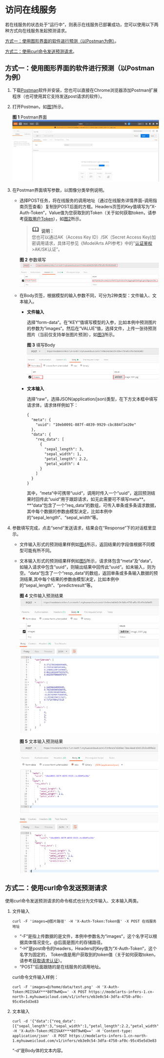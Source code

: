 # 访问在线服务<a name="modelarts_23_0063"></a>

若在线服务的状态处于“运行中“，则表示在线服务已部署成功，您可以使用以下两种方式向在线服务发起预测请求。

[方式一：使用图形界面的软件进行预测（以Postman为例）](#section959354162911)。

[方式二：使用curl命令发送预测请求](#section104131434203114)。

## 方式一：使用图形界面的软件进行预测（以Postman为例）<a name="section959354162911"></a>

1.  下载[Postman](https://www.getpostman.com/apps)软件并安装，您也可以直接在Chrome浏览器添加Postman扩展程序（也可使用其它支持发送post请求的软件）。
2.  打开Postman，如[图1](#fig133784354141)所示。

    **图 1**  Postman界面<a name="fig133784354141"></a>  
    ![](figures/Postman界面.png "Postman界面")

3.  在Postman界面填写参数，以图像分类举例说明。
    -   选择POST任务，将在线服务的调用地址（通过在线服务详情界面-调用指南页签查看）复制到POST后面的方框。Headers页签的Key值填写为“X-Auth-Token”，Value值为您获取到的Token（关于如何获取token，请参考[获取用户Token](https://support.huaweicloud.com/api-iam/zh-cn_topic_0057845583.html)），如[图2](#fig107051040195610)所示。

        >![](public_sys-resources/icon-note.gif) **说明：**   
        >您也可以通过AK（Access Key ID）/SK（Secret Access Key\)加密调用请求，具体可参见《ModelArts API参考》中的"[认证鉴权](https://support.huaweicloud.com/api-modelarts/modelarts_03_0004.html)\>AK/SK认证”。  

        **图 2**  参数填写<a name="fig107051040195610"></a>  
        ![](figures/参数填写.png "参数填写")

    -   在Body页签，根据模型的输入参数不同，可分为2种类型：文件输入、文本输入。
        -   **文件输入**

            选择“form-data“。在“KEY“值填写模型的入参，比如本例中预测图片的参数为“images“。然后在“VALUE“值，选择文件，上传一张待预测图片（当前仅支持单张图片预测），如[图3](#fig51835538167)所示。

            **图 3**  填写Body<a name="fig51835538167"></a>  
            ![](figures/填写Body.png "填写Body")

        -   **文本输入**

            选择“raw“，选择JSON\(application/json\)类型，在下方文本框中填写请求体，请求体样例如下：

            ```
            {
              "meta": {
                "uuid": "10eb0091-887f-4839-9929-cbc884f1e20e"
              },
              "data": {
                "req_data": [
                  {
                    "sepal_length": 3,
                    "sepal_width": 1,
                    "petal_length": 2.2,
                    "petal_width": 4
                  }
                ]
              }
            }
            ```

            其中，“meta“中可携带“uuid“，调用时传入一个“uuid“，返回预测结果时回传此“uuid“用于跟踪请求，如无此需要可不填写meta**。**“data“包含了一个“req\_data“的数组，可传入单条或多条请求数据，其中每个数据的参数由模型决定，比如本例中的“sepal\_length“、“sepal\_width“等。


4.  参数填写完成，点击“send“发送请求，结果会在“Response“下的对话框里显示。
    -   文件输入形式的预测结果样例如[图4](#fig32966269191)所示，返回结果的字段值根据不同模型可能有所不同。
    -   文本输入形式的预测结果样例如[图5](#fig1711573710205)所示，请求体包含“meta“及“data“。如输入请求中包含“uuid“，则输出结果中回传此“uuid“。如未输入，则为空。“data“包含了一个“resp\_data“的数组，返回单条或多条输入数据的预测结果,其中每个结果的参数由模型决定，比如本例中的“sepal\_length“、“predictresult“等。

        **图 4**  文件输入预测结果<a name="fig32966269191"></a>  
        ![](figures/文件输入预测结果.png "文件输入预测结果")

        **图 5**  文本输入预测结果<a name="fig1711573710205"></a>  
        ![](figures/文本输入预测结果.png "文本输入预测结果")



## 方式二：使用curl命令发送预测请求<a name="section104131434203114"></a>

使用curl命令发送预测请求的命令格式也分为文件输入、文本输入两类。

1.  文件输入

    ```
    curl -F 'images=@图片路径' -H 'X-Auth-Token:Token值' -X POST 在线服务地址
    ```

    -   “-F“是指上传数据的是文件，本例中参数名为“images“，这个名字可以根据具体情况变化，@后面是图片的存储路径。
    -   “-H“是post命令的headers，Headers的Key值为“X-Auth-Token“，这个名字为固定的， Token值是用户获取到的token值（关于如何获取token，请参考[获取请求认证](https://support.huaweicloud.com/api-modelarts/modelarts_03_0004.html)）。
    -   “POST“后面跟随的是在线服务的调用地址。

    curl命令文件输入样例：

    ```
    curl -F 'images=@/home/data/test.png' -H 'X-Auth-Token:MIISkAY***80T9wHQ==' -X POST https://modelarts-infers-1.cn-north-1.myhuaweicloud.com/v1/infers/eb3e0c54-3dfa-4750-af0c-95c45e5d3e83
    ```

2.  文本输入

    ```
    curl -d '{"data":{"req_data":[{"sepal_length":3,"sepal_width":1,"petal_length":2.2,"petal_width":4}]}}' -H 'X-Auth-Token:MIISkAY***80T9wHQ==' -H 'Content-type: application/json' -X POST https://modelarts-infers-1.cn-north-1.myhuaweicloud.com/v1/infers/eb3e0c54-3dfa-4750-af0c-95c45e5d3e83
    ```

    “-d“是Body体的文本内容。


